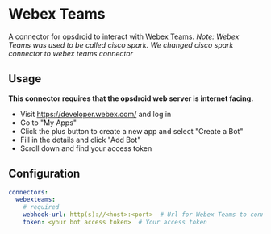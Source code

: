 # Webex Teams

A connector for [opsdroid](https://github.com/opsdroid/opsdroid) to interact with [Webex Teams](https://www.webex.com/team-collaboration.html).
_Note: Webex Teams was used to be called cisco spark. We changed cisco spark connector to webex teams connector_

## Usage

**This connector requires that the opsdroid web server is internet facing.**

 - Visit https://developer.webex.com/ and log in
 - Go to "My Apps"
 - Click the plus button to create a new app and select "Create a Bot"
 - Fill in the details and click "Add Bot"
 - Scroll down and find your access token

## Configuration

```yaml
connectors:
  webexteams:
    # required
    webhook-url: http(s)://<host>:<port>  # Url for Webex Teams to connect to your bot
    token: <your bot access token>  # Your access token
```
